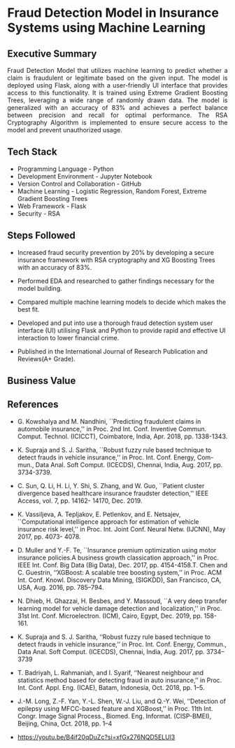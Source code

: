 # Fraud Detection Model in Insurance Systems using Machine Learning

<h2 align="left">Executive Summary</h2>

<p align="justify"> Fraud Detection Model that utilizes machine learning to predict whether a claim is fraudulent or legitimate based on the given input. The model is deployed using Flask, along with a user-friendly UI interface that provides access to this functionality. It is trained using Extreme Gradient Boosting Trees, leveraging a wide range of randomly drawn data. The model is generalized with an accuracy of 83% and achieves a perfect balance between precision and recall for optimal performance. The RSA Cryptography Algorithm is implemented to ensure secure access to the model and prevent unauthorized usage. </p>

<h2 align="left">Tech Stack</h2>

- Programming Language - Python
- Development Environment - Jupyter Notebook
- Version Control and Collaboration - GitHub
- Machine Learning - Logistic Regression, Random Forest, Extreme Gradient Boosting Trees
- Web Framework - Flask
- Security - RSA
<h2 align="left">Steps Followed</h2>


- Increased fraud security prevention by 20% by developing a secure insurance framework with RSA cryptography and XG Boosting Trees with an accuracy of 83%.

- Performed EDA and researched to gather findings necessary for the model building.

- Compared multiple machine learning models to decide which makes the best fit.

- Developed and put into use a thorough fraud detection system user interface (UI) utilising Flask and Python to provide rapid and effective UI interaction to lower financial crime.

- Published in the International Journal of Research Publication and Reviews(A+ Grade).
  
<h2 align="left">Business Value</h2>




<h2 align="left">References</h2>

- G. Kowshalya and M. Nandhini, ``Predicting fraudulent claims in automobile insurance,'' in Proc. 2nd Int. Conf. Inventive Commun. Comput. Technol. (ICICCT), Coimbatore, India, Apr. 2018, pp. 1338-1343. 

- K. Supraja and S. J. Saritha, ``Robust fuzzy rule based technique to detect frauds in vehicle insurance,'' in Proc. Int. Conf. Energy, Com- mun., Data Anal. Soft Comput. (ICECDS), Chennai, India, Aug. 2017, pp. 3734-3739. 

- C. Sun, Q. Li, H. Li, Y. Shi, S. Zhang, and W. Guo, ``Patient cluster divergence based healthcare insurance fraudster detection,'' IEEE Access, vol. 7, pp. 14162- 14170, Dec. 2019. 

- K. Vassiljeva, A. Tepljakov, E. Petlenkov, and E. Netsajev, ``Computational intelligence approach for estimation of vehicle insurance risk level,'' in Proc. Int. Joint Conf. Neural Netw. (IJCNN), May 2017, pp. 4073- 4078. 

- D. Muller and Y.-F. Te, ``Insurance premium optimization using motor insurance policies.A business growth classication approach,'' in Proc. IEEE Int. Conf. Big Data (Big Data), Dec. 2017, pp. 4154-4158.T. Chen and C. Guestrin, ‘‘XGBoost: A scalable tree boosting system,’’ in Proc. ACM Int. Conf. Knowl. Discovery Data Mining, (SIGKDD), San Francisco, CA, USA, Aug. 2016, pp. 785–794.

- N. Dhieb, H. Ghazzai, H. Besbes, and Y. Massoud, ``A very deep transfer learning model for vehicle damage detection and localization,'' in Proc. 31st Int. Conf. Microelectron. (ICM), Cairo, Egypt, Dec. 2019, pp. 158- 161.

- K. Supraja and S. J. Saritha, ‘‘Robust fuzzy rule based technique to detect frauds in vehicle insurance,’’ in Proc. Int. Conf. Energy, Commun., Data Anal. Soft Comput. (ICECDS), Chennai, India, Aug. 2017, pp. 3734–3739

- T. Badriyah, L. Rahmaniah, and I. Syarif, ‘‘Nearest neighbour and statistics method based for detecting fraud in auto insurance,’’ in Proc. Int. Conf. Appl. Eng. (ICAE), Batam, Indonesia, Oct. 2018, pp. 1–5.
  
- J.-M. Long, Z.-F. Yan, Y.-L. Shen, W.-J. Liu, and Q.-Y. Wei, ‘‘Detection of epilepsy using MFCC-based feature and XGBoost,’’ in Proc. 11th Int. Congr. Image Signal Process., Biomed. Eng. Informat. (CISP-BMEI), Beijing, China, Oct. 2018, pp. 1–4

- https://youtu.be/B4if20qDuZc?si=xfGx276NQD5ELUl3
